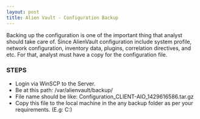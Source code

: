 ```yaml
---
layout: post
title: Alien Vault - Configuration Backup
---
```



Backing up the configuration is one of the important thing that analyst should take care of. 
Since AlienVault configuration include system profile, network configuration, inventory data, plugins, correlation directives, and etc. 
For that, analyst must have a copy for the configuration file. 


### STEPS

* Login via WinSCP to the Server.
* Be at this path:
   /var/alienvault/backup/
* File name should be like: Configuration_CLIENT-AIO_1429616586.tar.gz
* Copy this file to the local machine in the any backup folder as per your requirements. (E.g: C:\)


